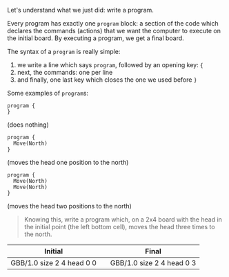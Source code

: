 Let's understand what we just did: write a program.

Every program has exactly one `program` block: a section of the code which declares the commands (actions) that we want the computer to execute on the initial board. By executing a program, we get a final board.

The syntax of a `program` is really simple:

1. we write a line which says `program`, followed by an opening key: `{`
1. next, the commands: one per line
1. and finally, one last key which closes the one we used before `}`

Some examples of `program`s:

```gobstones
program {
}
```

(does nothing)

```gobstones
program {
  Move(North)
}
```

(moves the head one position to the north)

```gobstones
program {
  Move(North)
  Move(North)
}
```

(moves the head two positions to the north)
 
> Knowing this, write a program which, on a 2x4 board with the head in the initial point (the left bottom cell), moves the head three times to the north.

<table class= "table" style="width:100%">
  <thead>
  <tr>
    <th style="text-align: center">Initial</th>
    <th style="text-align: center"></th> 
    <th style="text-align: center">Final</th>
  </tr>
  </thead>
  <tbody>
  <tr>
    <td style="text-align: center">  
      <gs-board>
        GBB/1.0
        size 2 4
        head 0 0
      </gs-board>
    </td>
    <td style="text-align: center"><i class="fa fa-arrow-right"></i></td> 
    <td style="text-align: center">
      <gs-board>
        GBB/1.0
        size 2 4
        head 0 3
      </gs-board>
    </td>
  </tr>
  <tbody>
</table>